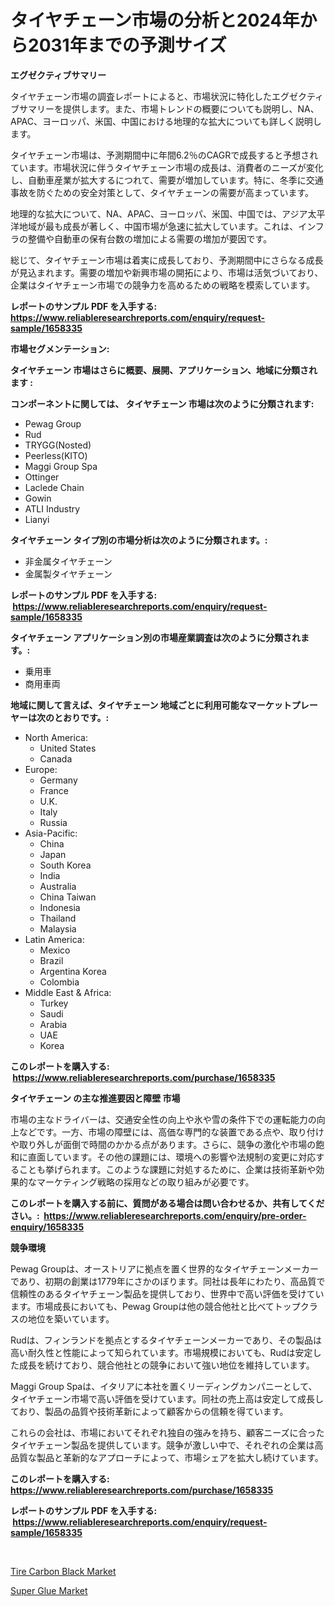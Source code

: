 <p><h1>タイヤチェーン市場の分析と2024年から2031年までの予測サイズ</h1></p><p><strong>エグゼクティブサマリー</strong></p>
<p><p>タイヤチェーン市場の調査レポートによると、市場状況に特化したエグゼクティブサマリーを提供します。また、市場トレンドの概要についても説明し、NA、APAC、ヨーロッパ、米国、中国における地理的な拡大についても詳しく説明します。</p><p>タイヤチェーン市場は、予測期間中に年間6.2％のCAGRで成長すると予想されています。市場状況に伴うタイヤチェーン市場の成長は、消費者のニーズが変化し、自動車産業が拡大するにつれて、需要が増加しています。特に、冬季に交通事故を防ぐための安全対策として、タイヤチェーンの需要が高まっています。</p><p>地理的な拡大について、NA、APAC、ヨーロッパ、米国、中国では、アジア太平洋地域が最も成長が著しく、中国市場が急速に拡大しています。これは、インフラの整備や自動車の保有台数の増加による需要の増加が要因です。</p><p>総じて、タイヤチェーン市場は着実に成長しており、予測期間中にさらなる成長が見込まれます。需要の増加や新興市場の開拓により、市場は活気づいており、企業はタイヤチェーン市場での競争力を高めるための戦略を模索しています。</p></p>
<p><strong>レポートのサンプル PDF を入手する: <a href="https://www.reliableresearchreports.com/enquiry/request-sample/1658335">https://www.reliableresearchreports.com/enquiry/request-sample/1658335</a></strong></p>
<p><strong>市場セグメンテーション:</strong></p>
<p><strong> タイヤチェーン 市場はさらに概要、展開、アプリケーション、地域に分類されます :</strong></p>
<p><strong>コンポーネントに関しては、 タイヤチェーン 市場は次のように分類されます: &nbsp;</strong></p>
<p><ul><li>Pewag Group</li><li>Rud</li><li>TRYGG(Nosted)</li><li>Peerless(KITO)</li><li>Maggi Group Spa</li><li>Ottinger</li><li>Laclede Chain</li><li>Gowin</li><li>ATLI Industry</li><li>Lianyi</li></ul></p>
<p><strong> タイヤチェーン タイプ別の市場分析は次のように分類されます。:</strong></p>
<p><ul><li>非金属タイヤチェーン</li><li>金属製タイヤチェーン</li></ul></p>
<p><strong>レポートのサンプル PDF を入手する: &nbsp;<a href="https://www.reliableresearchreports.com/enquiry/request-sample/1658335">https://www.reliableresearchreports.com/enquiry/request-sample/1658335</a></strong></p>
<p><strong> タイヤチェーン アプリケーション別の市場産業調査は次のように分類されます。:</strong></p>
<p><ul><li>乗用車</li><li>商用車両</li></ul></p>
<p><strong>地域に関して言えば、タイヤチェーン 地域ごとに利用可能なマーケットプレーヤーは次のとおりです。:</strong></p>
<p><ul>
    <li>
        North America:
        <ul>
            <li>United States</li>
            <li>Canada</li>
        </ul>
    </li>
    <li>
        Europe:
        <ul>
            <li>Germany</li>
            <li>France</li>
            <li>U.K.</li>
            <li>Italy</li>
            <li>Russia</li>
        </ul>
    </li>
    <li>
        Asia-Pacific:
        <ul>
            <li>China</li>
            <li>Japan</li>
            <li>South Korea</li>
            <li>India</li>
            <li>Australia</li>
            <li>China Taiwan</li>
            <li>Indonesia</li>
            <li>Thailand</li>
            <li>Malaysia</li>
        </ul>
    </li>
    <li>
        Latin America:
        <ul>
            <li>Mexico</li>
            <li>Brazil</li>
            <li>Argentina Korea</li>
            <li>Colombia</li>
        </ul>
    </li>
    <li>
        Middle East & Africa:
        <ul>
            <li>Turkey</li>
            <li>Saudi</li>
            <li>Arabia</li>
            <li>UAE</li>
            <li>Korea</li>
        </ul>
    </li>
    </ul></p>
<p><strong>このレポートを購入する: &nbsp;<a href="https://www.reliableresearchreports.com/purchase/1658335">https://www.reliableresearchreports.com/purchase/1658335</a></strong></p>
<p><strong>タイヤチェーン の主な推進要因と障壁 市場</strong></p>
<p><p>市場の主なドライバーは、交通安全性の向上や氷や雪の条件下での運転能力の向上などです。一方、市場の障壁には、高価な専門的な装置である点や、取り付けや取り外しが面倒で時間のかかる点があります。さらに、競争の激化や市場の飽和に直面しています。その他の課題には、環境への影響や法規制の変更に対応することも挙げられます。このような課題に対処するために、企業は技術革新や効果的なマーケティング戦略の採用などの取り組みが必要です。</p></p>
<p><strong>このレポートを購入する前に、質問がある場合は問い合わせるか、共有してください。:&nbsp; <a href="https://www.reliableresearchreports.com/enquiry/pre-order-enquiry/1658335">https://www.reliableresearchreports.com/enquiry/pre-order-enquiry/1658335</a></strong></p>
<p><strong>競争環境</strong></p>
<p><p>Pewag Groupは、オーストリアに拠点を置く世界的なタイヤチェーンメーカーであり、初期の創業は1779年にさかのぼります。同社は長年にわたり、高品質で信頼性のあるタイヤチェーン製品を提供しており、世界中で高い評価を受けています。市場成長においても、Pewag Groupは他の競合他社と比べてトップクラスの地位を築いています。</p><p>Rudは、フィンランドを拠点とするタイヤチェーンメーカーであり、その製品は高い耐久性と性能によって知られています。市場規模においても、Rudは安定した成長を続けており、競合他社との競争において強い地位を維持しています。</p><p>Maggi Group Spaは、イタリアに本社を置くリーディングカンパニーとして、タイヤチェーン市場で高い評価を受けています。同社の売上高は安定して成長しており、製品の品質や技術革新によって顧客からの信頼を得ています。</p><p>これらの会社は、市場においてそれぞれ独自の強みを持ち、顧客ニーズに合ったタイヤチェーン製品を提供しています。競争が激しい中で、それぞれの企業は高品質な製品と革新的なアプローチによって、市場シェアを拡大し続けています。</p></p>
<p><strong>このレポートを購入する: &nbsp; <a href="https://www.reliableresearchreports.com/purchase/1658335">https://www.reliableresearchreports.com/purchase/1658335</a></strong></p>
<p><strong>レポートのサンプル PDF を入手する: &nbsp;<a href="https://www.reliableresearchreports.com/enquiry/request-sample/1658335">https://www.reliableresearchreports.com/enquiry/request-sample/1658335</a></strong><strong></strong></p>
<p>&nbsp;</p>
<p><p><a href="https://confirmed-shield-e13.notion.site/Insights-into-Tire-Carbon-Black-Market-Size-Analysing-Market-Share-Trends-and-Growth-from-2024-to-6fd066116a194cd9b8cdddf71c6179f5">Tire Carbon Black Market</a></p><p><a href="https://funky-papaya-cf4.notion.site/Super-Glue-Market-Size-Market-Trends-and-Growth-Outlook-forecasted-for-period-from-2024-to-2031-44b2f7dbc10142ba844ef5950bc56bdb">Super Glue Market</a></p></p>